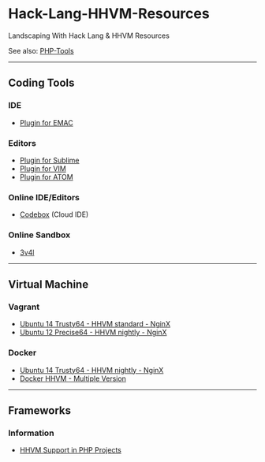 # Hack-Lang-HHVM-Resources

Landscaping With Hack Lang & HHVM Resources

See also: [PHP-Tools](https://github.com/asika32764/PHP-Tools)

-----

## Coding Tools

### IDE

- [Plugin for EMAC](https://github.com/facebook/hhvm/blob/master/hphp/hack/editor-plugins/emacs/hack-for-hiphop.el)

### Editors

- [Plugin for Sublime](https://github.com/SiebelsTim/hack-sublime)
- [Plugin for VIM](https://github.com/hhvm/vim-hack)
- [Plugin for ATOM](https://github.com/steelbrain/atom-hack)

### Online IDE/Editors

- [Codebox](https://www.codebox.io/stack/hhvm) (Cloud IDE)

### Online Sandbox

- [3v4l](http://3v4l.org/)

-----

## Virtual Machine

### Vagrant

- [Ubuntu 14 Trusty64 - HHVM standard - NginX](https://github.com/asika32764/vagrant-ubuntu14-trusty-hhvm)
- [Ubuntu 12 Precise64 - HHVM nightly - NginX](https://github.com/vicb/hhvm-vagrant)

### Docker

- [Ubuntu 14 Trusty64 - HHVM nightly - NginX](https://github.com/nikolaplejic/docker.hhvm)
- [Docker HHVM - Multiple Version](https://github.com/brunoric/docker-hhvm)

-----

## Frameworks

### Information

- [HHVM Support in PHP Projects](http://hhvm.h4cc.de/)
